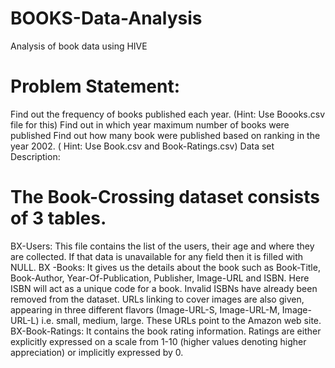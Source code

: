 # BOOKS-Data-Analysis
Analysis of book data using HIVE

# Problem Statement:

Find out the frequency of books published each year. (Hint: Use Boooks.csv file for this)
Find out in which year maximum number of books were published
Find out how many book were published based on ranking in the year 2002. ( Hint: Use Book.csv and Book-Ratings.csv)
Data set Description:

# The Book-Crossing dataset consists of 3 tables.

BX-Users: This file contains the list of the users, their age and where they are collected. If that data is unavailable for any field then it is filled with NULL.
BX -Books: It gives us the details about the book such as Book-Title, Book-Author, Year-Of-Publication, Publisher, Image-URL and ISBN. Here ISBN will act as a unique code for a book. Invalid ISBNs have already been removed from the dataset. URLs linking to cover images are also given, appearing in three different flavors (Image-URL-S, Image-URL-M, Image-URL-L) i.e. small, medium, large. These URLs point to the Amazon web site.
BX-Book-Ratings: It contains the book rating information. Ratings are either explicitly expressed on a scale from 1-10 (higher values denoting higher appreciation) or implicitly expressed by 0.
